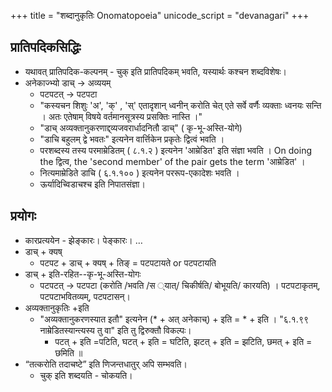 +++
title = "शब्दानुकृतिः Onomatopoeia"
unicode_script = "devanagari"
+++

## प्रातिपदिकसिद्धिः
- यथावत् प्रातिपदिक-कल्पनम् - चुक् इति प्रातिपदिकम् भवति, यस्यार्थः कश्चन शब्दविशेषः।
- अनेकाज्भ्यो डाच् → अव्ययम्
  - पटपटत् → पटपटा   
  - "कस्यचन शिशुः 'अ', 'क्' , 'स्' एतादृशान् ध्वनीन् करोति चेत् एते सर्वे वर्णैः व्यक्ताः ध्वनयः सन्ति । अतः एतेषाम् विषये वर्तमानसूत्रस्य प्रसक्तिः नास्ति ।"
  - "डाच् अव्यक्तानुकरणाद्द्व्यजवरार्धादनितौ डाच्" ( कृ-भू-अस्ति-योगे)
  - "डाचि बहुलम् द्वे भवतः" इत्यनेन वार्त्तिकेन प्रकृतेः द्वित्वं भवति ।
  - परशब्दस्य तस्य परमाम्रेडितम् ( ८.१.२ ) इत्यनेन 'आम्रेडित' इति संज्ञा भवति । On doing the द्वित्व, the 'second member' of the pair gets the term 'आम्रेडित' ।
  - नित्यमाम्रेडिते डाचि ( ६.१.१०० ) इत्यनेन पररूप-एकादेशः भवति ।
  - ऊर्यादिच्विडाचश्च  इति निपातसंज्ञा। 

## प्रयोगः
- कारप्रत्ययेन - झेङ्कारः। पेङ्कारः। …
- डाच् + क्यष्
  - पटपट + डाच् + क्यष् + तिङ् = पटपटायते or पटपटायति
- डाच् + इति-रहित--कृ-भू-अस्ति-योगः
  - पटपटत् → पटपटा (करोति‌ /भवति‌ /स ्यात्/ चिकीर्षति/ बोभूयति/ कारयति) । पटपटाकृतम्, पटपटाभवितव्यम्, पटपटासन्।
- अव्यक्तानुकृतिः +इति 
  - "अव्यक्तानुकरणस्यात इतौ" इत्यनेन (\* + अत् अनेकाच्) + इति = * + इति । "६.१.९९ नाम्रेडितस्यान्त्यस्य तु वा" इति तु द्विरुक्तौ विकल्पः। 
    - पटत् + इति =पटिति, घटत् + इति = घटिति, झटत् + इति = झटिति, छमत् + इति = छमिति ॥
- “तत्करोति तदाचष्टे” इति णिजन्तधातुर् अपि सम्भवति।
  - चुक् इति शब्दयति - चोकयति।